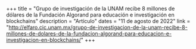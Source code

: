 +++
title = "Grupo de investigación de la UNAM recibe 8 millones de dólares de la Fundación Algorand para educación e investigación en blockchains"
description = "Artículo"
dates = "11 de agosto de 2022"
link = "http://elfaro.cic.unam.mx/grupo-de-investigacion-de-la-unam-recibe-8-millones-de-dolares-de-la-fundacion-algorand-para-educacion-e-investigacion-en-blockchains/"
+++

